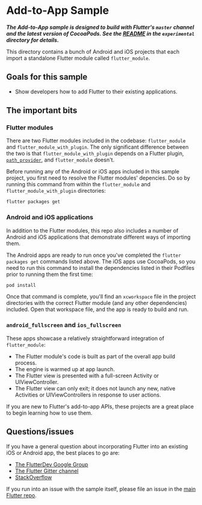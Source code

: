 # Add-to-App Sample

***The Add-to-App sample is designed to build with Flutter's `master` channel
and the latest version of CocoaPods. See the [README](../README.md) in the
`experimental` directory for details.***

This directory contains a bunch of Android and iOS projects that each import
a standalone Flutter module called `flutter_module`.

## Goals for this sample

* Show developers how to add Flutter to their existing applications.

## The important bits

### Flutter modules 

There are two Flutter modules included in the codebase: `flutter_module` and
`flutter_module_with_plugin`. The only significant difference between the two
is that `flutter_module_with_plugin` depends on a Flutter plugin, 
[`path_provider`](https://pub.dev/packages/path_povider), and `flutter_module`
 doesn't.

Before running any of the Android or iOS apps included in this sample project,
you first need to resolve the Flutter modules' depencies. Do so by running this
command from within the `flutter_module` and `flutter_module_with_plugin`
directories:

```bash
flutter packages get
```

### Android and iOS applications

In addition to the Flutter modules, this repo also includes a number of
Android and iOS applications that demonstrate different ways of importing
them.

The Android apps are ready to run once you've completed the 
`flutter packages get` commands listed above. The iOS apps use CocoaPods,
so you need to run this command to install the dependencies listed in their
Podfiles prior to running them the first time:

```bash
pod install
```

Once that command is complete, you'll find an `xcworkspace` file in the project
directories with the correct Flutter module (and any other dependencies)
included. Open that workspace file, and the app is ready to build and run.

### `android_fullscreen` and `ios_fullscreen`

These apps showcase a relatively straightforward integration of
`flutter_module`:

* The Flutter module's code is built as part of the overall app build process.
* The engine is warmed up at app launch.
* The Flutter view is presented with a full-screen Activity or
  UIViewController.
* The Flutter view can only exit; it does not launch any new, native Activities
  or UIViewControllers in response to user actions.

If you are new to Flutter's add-to-app APIs, these projects are a great place
to begin learning how to use them.

## Questions/issues

If you have a general question about incorporating Flutter into an existing
iOS or Android app, the best places to go are:

* [The FlutterDev Google Group](https://groups.google.com/forum/#!forum/flutter-dev)
* [The Flutter Gitter channel](https://gitter.im/flutter/flutter)
* [StackOverflow](https://stackoverflow.com/questions/tagged/flutter)

If you run into an issue with the sample itself, please file an issue
in the [main Flutter repo](https://github.com/flutter/flutter/issues).
